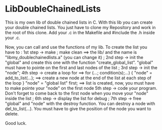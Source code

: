 # LibDoubleChainedLists
This is my own lib of double chained lists in C.
With this lib you can create your double chained lists.
You just have to clone my Repository and work in the root of this clone.
Add your .c in the Makefile and #include the .h inside your .c.

Now, you can call and use the functions of my lib. To create the list you have to :
1st step -> make ; make clean ==> the lib/ and the name is "libmy_doublechainedlists.a" (you can change it) ;
2nd step -> init the "global" and create this one with the function "create_global_list". "global" must have to pointe on the first and last nodes of the list ;
3rd step -> init the "node";
4th step -> create a loop for ==> for (...; condition(s);...) {
                                     "node" = add_to_list(...); ==> create a new node at the end of the list at each step of the loop
                                  }
                                  "node" = "global list" first;  ==> list is created, now, you must have to make pointe your "node" on the first node
5th step -> code your program. Don't forget to come back to the first node when you move your "node" inside the list ;
6th step -> display the list for debug ;
7th step -> free "global" and "node" with the destroy function.
You can destroy a node with del_to_list(...). You must have to give the position of the node you want to delete.

Good luck.
